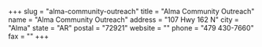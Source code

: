 +++
slug = "alma-community-outreach"
title = "Alma Community Outreach"
name = "Alma Community Outreach"
address = "107 Hwy 162 N"
city = "Alma"
state = "AR"
postal = "72921"
website = ""
phone = "479 430-7660"
fax = ""
+++
